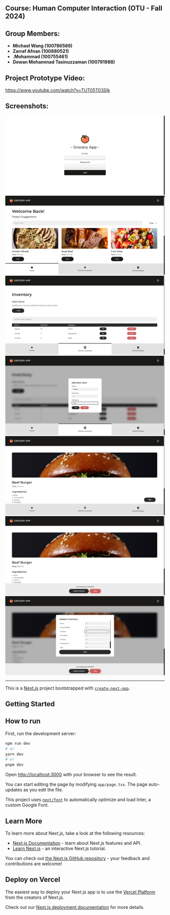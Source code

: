 ## Course: Human Computer Interaction (OTU - Fall 2024)

## Group Members:
- **Michael Wang (100786569)**
- **Zarraf Afnan (100880521)**
- **.Mohammad (100755461)**
- **Dewan Mohammad Tasinuzzaman (100791988)**

## Project Prototype Video: 
https://www.youtube.com/watch?v=TUT05T03SIk

## Screenshots:
<img src="https://raw.githubusercontent.com/Dewan-Mohammad-Tasinuzzaman/hci-group-project-3b/refs/heads/master/APP%20SCREENSHOTS/login_page.PNG">
<img src="https://raw.githubusercontent.com/Dewan-Mohammad-Tasinuzzaman/hci-group-project-3b/refs/heads/master/APP%20SCREENSHOTS/home_page.PNG">
<img src="https://raw.githubusercontent.com/Dewan-Mohammad-Tasinuzzaman/hci-group-project-3b/refs/heads/master/APP%20SCREENSHOTS/inventory_page.PNG">
<img src="https://raw.githubusercontent.com/Dewan-Mohammad-Tasinuzzaman/hci-group-project-3b/refs/heads/master/APP%20SCREENSHOTS/inventory_page-add_item.PNG">
<img src="https://raw.githubusercontent.com/Dewan-Mohammad-Tasinuzzaman/hci-group-project-3b/refs/heads/master/APP%20SCREENSHOTS/recipe_instructions_page.PNG">
<img src="https://raw.githubusercontent.com/Dewan-Mohammad-Tasinuzzaman/hci-group-project-3b/refs/heads/master/APP%20SCREENSHOTS/recipe_instructions_page-started.PNG">
<img src="https://raw.githubusercontent.com/Dewan-Mohammad-Tasinuzzaman/hci-group-project-3b/refs/heads/master/APP%20SCREENSHOTS/recipe_instructions_page-inventory.PNG">

__________________________________________________________

This is a [Next.js](https://nextjs.org/) project bootstrapped with [`create-next-app`](https://github.com/vercel/next.js/tree/canary/packages/create-next-app).

## Getting Started

## How to run

First, run the development server:

```bash
npm run dev
# or
yarn dev
# or
pnpm dev
```

Open [http://localhost:3000](http://localhost:3000) with your browser to see the result.

You can start editing the page by modifying `app/page.tsx`. The page auto-updates as you edit the file.

This project uses [`next/font`](https://nextjs.org/docs/basic-features/font-optimization) to automatically optimize and load Inter, a custom Google Font.

## Learn More

To learn more about Next.js, take a look at the following resources:

- [Next.js Documentation](https://nextjs.org/docs) - learn about Next.js features and API.
- [Learn Next.js](https://nextjs.org/learn) - an interactive Next.js tutorial.

You can check out [the Next.js GitHub repository](https://github.com/vercel/next.js/) - your feedback and contributions are welcome!

## Deploy on Vercel

The easiest way to deploy your Next.js app is to use the [Vercel Platform](https://vercel.com/new?utm_medium=default-template&filter=next.js&utm_source=create-next-app&utm_campaign=create-next-app-readme) from the creators of Next.js.

Check out our [Next.js deployment documentation](https://nextjs.org/docs/deployment) for more details.

